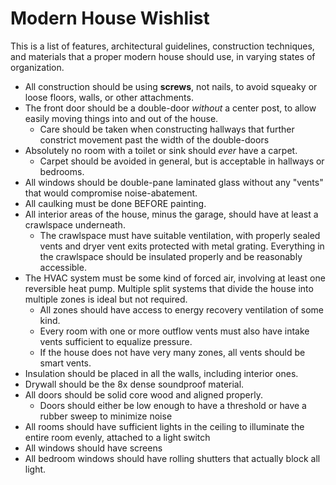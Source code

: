 # Modern House Wishlist
This is a list of features, architectural guidelines, construction techniques, and materials that a proper modern house should use, in varying states of organization.

- All construction should be using **screws**, not nails, to avoid squeaky or loose floors, walls, or other attachments.
- The front door should be a double-door _without_ a center post, to allow easily moving things into and out of the house.
  - Care should be taken when constructing hallways that further constrict movement past the width of the double-doors
- Absolutely no room with a toilet or sink should *ever* have a carpet.
  - Carpet should be avoided in general, but is acceptable in hallways or bedrooms.
- All windows should be double-pane laminated glass without any "vents" that would compromise noise-abatement.
- All caulking must be done BEFORE painting.
- All interior areas of the house, minus the garage, should have at least a crawlspace underneath.
  - The crawlspace must have suitable ventilation, with properly sealed vents and dryer vent exits protected with metal grating. Everything in the crawlspace should be insulated properly and be reasonably accessible.
- The HVAC system must be some kind of forced air, involving at least one reversible heat pump. Multiple split systems that divide the house into multiple zones is ideal but not required.
  - All zones should have access to energy recovery ventilation of some kind.
  - Every room with one or more outflow vents must also have intake vents sufficient to equalize pressure.
  - If the house does not have very many zones, all vents should be smart vents.
- Insulation should be placed in all the walls, including interior ones.
- Drywall should be the 8x dense soundproof material.
- All doors should be solid core wood and aligned properly.
  - Doors should either be low enough to have a threshold or have a rubber sweep to minimize noise
- All rooms should have sufficient lights in the ceiling to illuminate the entire room evenly, attached to a light switch
- All windows should have screens
- All bedroom windows should have rolling shutters that actually block all light.
